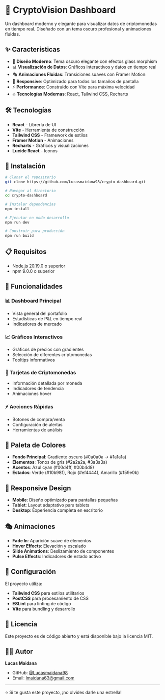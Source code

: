 # 🚀 CryptoVision Dashboard

Un dashboard moderno y elegante para visualizar datos de criptomonedas en tiempo real. Diseñado con un tema oscuro profesional y animaciones fluidas.

## ✨ Características

- 🎨 **Diseño Moderno**: Tema oscuro elegante con efectos glass morphism
- 📊 **Visualización de Datos**: Gráficos interactivos y datos en tiempo real
- 🎭 **Animaciones Fluidas**: Transiciones suaves con Framer Motion
- 📱 **Responsive**: Optimizado para todos los tamaños de pantalla
- ⚡ **Performance**: Construido con Vite para máxima velocidad
- 🔥 **Tecnologías Modernas**: React, Tailwind CSS, Recharts

## 🛠️ Tecnologías

- **React** - Librería de UI
- **Vite** - Herramienta de construcción
- **Tailwind CSS** - Framework de estilos
- **Framer Motion** - Animaciones
- **Recharts** - Gráficos y visualizaciones
- **Lucide React** - Iconos

## 🚀 Instalación

```bash
# Clonar el repositorio
git clone https://github.com/Lucasmaidana98/crypto-dashboard.git

# Navegar al directorio
cd crypto-dashboard

# Instalar dependencias
npm install

# Ejecutar en modo desarrollo
npm run dev

# Construir para producción
npm run build
```

## 📋 Requisitos

- Node.js 20.19.0 o superior
- npm 9.0.0 o superior

## 🎯 Funcionalidades

### 📊 Dashboard Principal
- Vista general del portafolio
- Estadísticas de P&L en tiempo real
- Indicadores de mercado

### 📈 Gráficos Interactivos
- Gráficos de precios con gradientes
- Selección de diferentes criptomonedas
- Tooltips informativos

### 💎 Tarjetas de Criptomonedas
- Información detallada por moneda
- Indicadores de tendencia
- Animaciones hover

### ⚡ Acciones Rápidas
- Botones de compra/venta
- Configuración de alertas
- Herramientas de análisis

## 🎨 Paleta de Colores

- **Fondo Principal**: Gradiente oscuro (#0a0a0a → #1a1a1a)
- **Elementos**: Tonos de gris (#2a2a2a, #3a3a3a)
- **Acentos**: Azul cyan (#00d4ff, #00b4d8)
- **Estados**: Verde (#10b981), Rojo (#ef4444), Amarillo (#f59e0b)

## 📱 Responsive Design

- **Mobile**: Diseño optimizado para pantallas pequeñas
- **Tablet**: Layout adaptativo para tablets
- **Desktop**: Experiencia completa en escritorio

## 🎭 Animaciones

- **Fade In**: Aparición suave de elementos
- **Hover Effects**: Elevación y escalado
- **Slide Animations**: Deslizamiento de componentes
- **Pulse Effects**: Indicadores de estado activo

## 🔧 Configuración

El proyecto utiliza:
- **Tailwind CSS** para estilos utilitarios
- **PostCSS** para procesamiento de CSS
- **ESLint** para linting de código
- **Vite** para bundling y desarrollo

## 📄 Licencia

Este proyecto es de código abierto y está disponible bajo la licencia MIT.

## 👨‍💻 Autor

**Lucas Maidana**
- GitHub: [@Lucasmaidana98](https://github.com/Lucasmaidana98)
- Email: lmaidana63@gmail.com

---

⭐ Si te gusta este proyecto, ¡no olvides darle una estrella!
